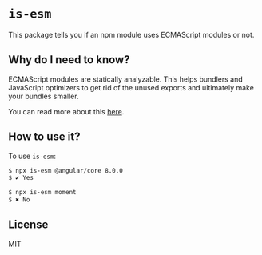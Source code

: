 # `is-esm`

This package tells you if an npm module uses ECMAScript modules or not.

## Why do I need to know?

ECMAScript modules are statically analyzable. This helps bundlers and JavaScript optimizers to get rid of the unused exports and ultimately make your bundles smaller.

You can read more about this [here](https://web.dev/commonjs-larger-bundles/).

## How to use it?

To use `is-esm`:

```bash
$ npx is-esm @angular/core 8.0.0
$ ✔ Yes
```

```bash
$ npx is-esm moment
$ ✖ No
```

## License

MIT
